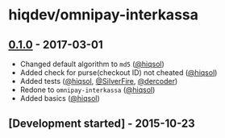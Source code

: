 # hiqdev/omnipay-interkassa

## [0.1.0] - 2017-03-01

- Changed default algorithm to `md5` ([@hiqsol])
- Added check for purse(checkout ID) not cheated ([@hiqsol])
- Added tests ([@hiqsol], [@SilverFire], [@dercoder])
- Redone to `omnipay-interkassa` ([@hiqsol])
- Added basics ([@hiqsol])

## [Development started] - 2015-10-23

[@dercoder]: https://github.com/dercoder
[alexander.fedra@gmail.com]: https://github.com/dercoder
[@hiqsol]: https://github.com/hiqsol
[sol@hiqdev.com]: https://github.com/hiqsol
[@SilverFire]: https://github.com/SilverFire
[d.naumenko.a@gmail.com]: https://github.com/SilverFire
[@tafid]: https://github.com/tafid
[andreyklochok@gmail.com]: https://github.com/tafid
[@BladeRoot]: https://github.com/BladeRoot
[bladeroot@gmail.com]: https://github.com/BladeRoot
[Under development]: https://github.com/hiqdev/omnipay-interkassa/releases
[0.1.0]: https://github.com/hiqdev/omnipay-interkassa/releases/tag/0.1.0
